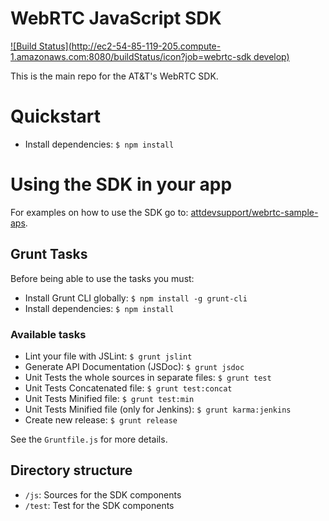 # WebRTC JavaScript SDK

[![Build Status](http://ec2-54-85-119-205.compute-1.amazonaws.com:8080/buildStatus/icon?job=webrtc-sdk develop)](http://ec2-54-85-119-205.compute-1.amazonaws.com:8080/job/webrtc-sdk%20develop/)

This is the main repo for the AT&T's WebRTC SDK.

# Quickstart

* Install dependencies: `$ npm install`

# Using the SDK in your app

For examples on how to use the SDK go to: [attdevsupport/webrtc-sample-aps](https://github.com/attdevsupport/webrtc-sample-apps).


## Grunt Tasks

Before being able to use the tasks you must:

* Install Grunt CLI globally: `$ npm install -g grunt-cli`
* Install dependencies: `$ npm install`

### Available tasks

* Lint your file with JSLint: `$ grunt jslint`
* Generate API Documentation (JSDoc): `$ grunt jsdoc`
* Unit Tests the whole sources in separate files: `$ grunt test`
* Unit Tests Concatenated file: `$ grunt test:concat`
* Unit Tests Minified file: `$ grunt test:min`
* Unit Tests Minified file (only for Jenkins): `$ grunt karma:jenkins`
* Create new release: `$ grunt release`

See the `Gruntfile.js` for more details.

## Directory structure

* `/js`: Sources for the SDK components
* `/test`: Test for the SDK components
